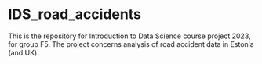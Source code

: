 # IDS_road_accidents
This is the repository for Introduction to Data Science course project 2023, for group F5. The project concerns analysis of road accident data in Estonia (and UK).
